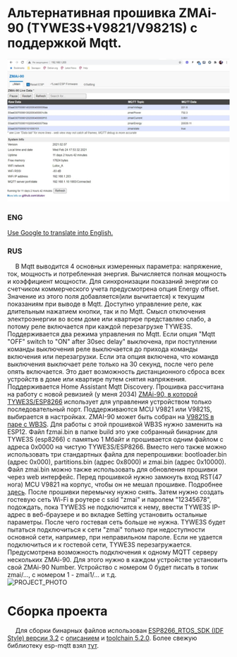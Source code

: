 # Альтернативная прошивка ZMAi-90 (TYWE3S+V9821/V9821S) с поддержкой Mqtt.
![PROJECT_PHOTO](https://github.com/alutov/zmai-90_mqtt_gateway/blob/main/jpg/web1.jpg)
### ENG<br>
[Use Google to translate into English.](https://translate.google.com/translate?hl=ru&sl=ru&tl=en&u=https%3A%2F%2Fgithub.com%2Falutov%2Fzmai-90_mqtt_gateway%2Fblob%2Fmaster%2FREADME.md)<br>
### RUS<br>
&emsp; В Mqtt выводится 4 основных измеренных параметра: напряжение, ток, мощность и потребленная энергия. Вычисляется полная мощность и коэффициент мощности. Для синхронизации показаний энергии со счетчиком коммерческого учета предусмотрена опция Еnergy offset. Значение из этого поля добавляется(или вычитается) к текущим показаниям при выводе в Mqtt. Доступно управление реле, как длительным нажатием кнопки, так и по Mqtt. Смысл отключения электроэнергии во всем доме или квартире представляю слабо, а потому реле включается при каждой перезагрузке TYWE3S. Поддерживается два режима управления по Mqtt. Если опция "Mqtt "OFF" switch to "ON" after 30sec delay" выключена, при поступлении команды выключения реле выключается до прихода команды включения или перезагрузки. Если эта опция включена, что командв выключения выключает реле только на 30 секунд, после чего реле опять включается. Это дает возможность дистанционного сброса всех устройств в доме или квартире путем снятия напряжения. Поддерживается Home Assistant Mqtt Discovery. Прошивка рассчитана на работу с новой ревизией (у меня 2034) [ZMAi-90, в которой TYWE3S/ESP8266](https://aliexpress.ru/item/4000630131830.html?spm=a2g0s.9042311.0.0.264d33edpcxOl3&_ga=2.3591289.876087626.1614398092-1873776317.1607235158&sku_id=10000006206237370) использует для управления устройством только последовательный порт. Поддерживаются MCU V9821 или V9821S, выбирается в настройках. ZMAI-90 может быть собран на [V9821S в паре с WB3S](https://aliexpress.ru/item/4001053795800.html?spm=a2g0s.9042311.0.0.258d33ed9zW2VC). Для работы с этой прошивкой WB3S нужно заменить на ESP12. Файл fzmai.bin в папке build это уже собранный бинарник для TYWE3S (esp8266) с памятью 1 Мбайт и прошивается одним файлом с адреса 0x0000 на чистую TYWE3S/ESP8266. Вместо него также можно использовать три стандартных файла для перепрошивки: bootloader.bin (адрес 0x000),  partitions.bin (адрес 0x8000) и zmai.bin (адрес 0x10000). Файл zmai.bin можно также использовать для обновления прошивки через web интерфейс. Перед прошивкой нужно замкнуть вход RST(47 нога) MCU V9821 на корпус, чтобы он не мешал прошивке. Подробнее [здесь](https://kvvhost.ru/2020/04/18/zmai-90-tasmota/). После прошивки перемычку нужно снять. Затем нужно создать гостевую сеть Wi-Fi в роутере с ssid "zmai" и паролем "12345678", подождать, пока TYWE3S не подключится к нему, ввести TYWE3S IP-адрес в веб-браузере и во вкладке Setting установить остальные параметры. После чего гостевая сеть больше не нужна. TYWE3S будет пытаться подключиться к сети "zmai" только при недоступности основной сети, например, при неправильном пароле. Если не удается подключиться и к гостевой сети, TYWE3S перезагружается. Предусмотрена возможность подключения к одному MQTT серверу нескольких ZMAi-90. Для этого нужно в каждом устройстве установить свой ZMAi-90 Number. Устройство с номером 0 будет писать в топик zmai/..., с номером 1 - zmai1/... и т.д.
<br>
![PROJECT_PHOTO](https://github.com/alutov/zmai-90_mqtt_gateway/blob/main/jpg/web2.jpg)
<br>
# Сборка проекта
&emsp; Для сборки бинарных файлов использован  [ESP8266_RTOS_SDK (IDF Style) версии 3.2](https://codeload.github.com/espressif/ESP8266_RTOS_SDK/zip/v3.2) c [описанием](https://docs.espressif.com/projects/esp8266-rtos-sdk/en/latest/) и [toolchain 5.2.0](https://dl.espressif.com/dl/xtensa-lx106-elf-win32-1.22.0-92-g8facf4c-5.2.0.tar.gz). Более свежую библиотеку esp-mqtt взял [тут](https://github.com/looi/ESP8266_RTOS_SDK).<br>
